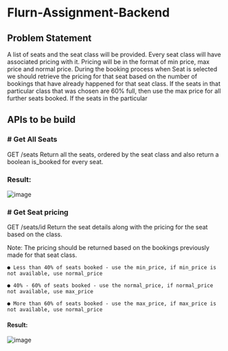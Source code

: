 # Flurn-Assignment-Backend

## Problem Statement

A list of seats and the seat class will be provided. Every seat class will have associated pricing with it. Pricing will be in the format of min price, max price and normal price. During the booking process when Seat is selected we should retrieve the pricing for that seat based on the number of bookings that have already happened for that seat class. If the seats in that particular class that was chosen are 60% full, then use the max price for all further seats booked. If the seats in the particular

## APIs to be build

### # Get All Seats

GET /seats
Return all the seats, ordered by the seat class and also return a boolean is_booked for every seat.

### Result:

![image](https://user-images.githubusercontent.com/55041104/198136839-ddf770bc-c26d-45e6-a209-33888c0806d4.png)

### # Get Seat pricing

GET /seats/id
Return the seat details along with the pricing for the seat based on the class.

Note: The pricing should be returned based on the bookings previously made for that seat class.

    ● Less than 40% of seats booked - use the min_price, if min_price is not available, use normal_price

    ● 40% - 60% of seats booked - use the normal_price, if normal_price not available, use max_price

    ● More than 60% of seats booked - use the max_price, if max_price is not available, use normal_price

#### Result:

![image](https://user-images.githubusercontent.com/55041104/198137277-43d777bc-9f1e-4e15-852d-964e6431b043.png)
